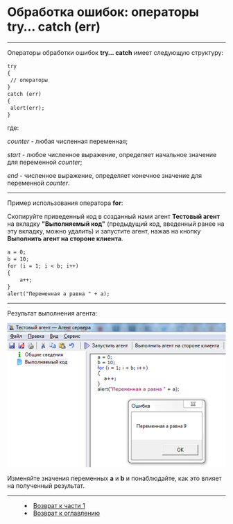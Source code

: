 # Обработка ошибок: операторы try… catch (err)
***

Операторы обработки ошибок **try… catch** имеет следующую структуру:

    try
    {
     // операторы 
    }
    catch (err) 
    { 
     alert(err);
    }


где: 

_counter_ - любая численная переменная;

_start_ - любое численное выражение, определяет начальное значение для переменной _counter_;

_end_ - численное выражение, определяет конечное значение для переменной _counter_.


---

Пример использования оператора **for**:

Скопируйте приведенный код в созданный нами агент **Тестовый агент** на вкладку **"Выполняемый код"** (предыдущий код, введенный ранее на эту вкладку, можно удалить) и запустите агент, нажав на кнопку **Выполнить агент на стороне клиента**.

    a = 0;
    b = 10;
    for (i = 1; i < b; i++)
    {
    	a++;
    }
    alert("Переменная a равна " + a);

---

Результат выполнения агента:

![](for01.PNG)

Изменяйте значения переменных **a** и **b** и понаблюдайте, как это влияет на полученный результат.



 


***
<dd><li> <a href="1_language.md"> Возврат к части 1</a></dd>
<dd><li> <a href="README.md"> Возврат к оглавлению</a></dd>

